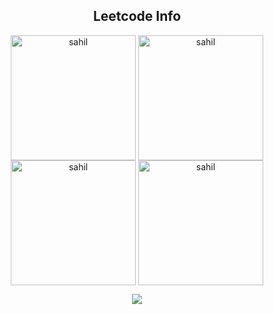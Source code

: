<div align="center"> 
  
<h2 align="center">Leetcode Info</h2>  
<p align="center">
  <a href="https://leetcode.com/u/sahil_mujawar28/" target="_blank"><img align="center" src="https://leetcode.com/static/images/badges/2024/gif/2024-02.gif" alt="sahil" height="200" width="200" /></a>
  <a href="https://leetcode.com/u/sahil_mujawar28/" target="_blank"><img align="center" src="https://leetcode.com/static/images/badges/2024/gif/2024-03.gif" alt="sahil" height="200" width="200" /></a>
  <a href="https://leetcode.com/u/sahil_mujawar28/" target="_blank"><img align="center" src="https://assets.leetcode.com/static_assets/marketing/2024-200.gif" alt="sahil" height="200" width="200" /></a>
  <a href="https://leetcode.com/u/sahil_mujawar28/" target="_blank"><img align="center" src="https://assets.leetcode.com/static_assets/marketing/2024-100.gif" alt="sahil" height="200" width="200" /></a>
</p>
<p align="center">
  
  <img align=top flex-grow=1 src="https://leetcard.jacoblin.cool/sahil_mujawar28?theme=dark&font=Nunito&ext=heatmap" />  
</p>

<br/>

